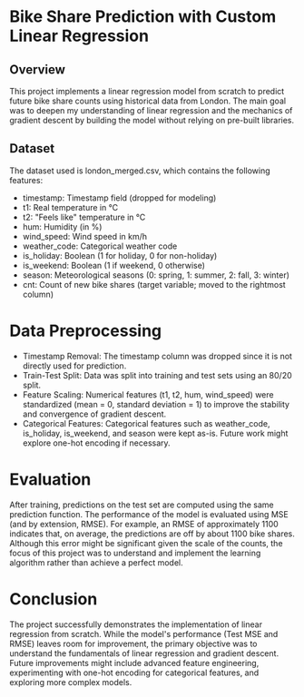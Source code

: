 # Bike Share Prediction with Custom Linear Regression

## Overview
This project implements a linear regression model from scratch to predict future bike share counts using historical data from London. The main goal was to deepen my understanding of linear regression and the mechanics of gradient descent by building the model without relying on pre-built libraries.

## Dataset
The dataset used is london_merged.csv, which contains the following features:

- timestamp: Timestamp field (dropped for modeling)
- t1: Real temperature in °C
- t2: "Feels like" temperature in °C
- hum: Humidity (in %)
- wind_speed: Wind speed in km/h
- weather_code: Categorical weather code
- is_holiday: Boolean (1 for holiday, 0 for non-holiday)
- is_weekend: Boolean (1 if weekend, 0 otherwise)
- season: Meteorological seasons (0: spring, 1: summer, 2: fall, 3: winter)
- cnt: Count of new bike shares (target variable; moved to the rightmost column)

# Data Preprocessing
- Timestamp Removal: The timestamp column was dropped since it is not directly used for prediction.
- Train-Test Split: Data was split into training and test sets using an 80/20 split.
- Feature Scaling: Numerical features (t1, t2, hum, wind_speed) were standardized (mean = 0, standard deviation = 1) to improve the stability and convergence of gradient descent.
- Categorical Features: Categorical features such as weather_code, is_holiday, is_weekend, and season were kept as-is. Future work might explore one-hot encoding if necessary.

# Evaluation
After training, predictions on the test set are computed using the same prediction function. 
The performance of the model is evaluated using MSE (and by extension, RMSE). 
For example, an RMSE of approximately 1100 indicates that, on average, the predictions are off by about 1100 bike shares. 
Although this error might be significant given the scale of the counts, the focus of this project was to understand and implement the learning algorithm rather than achieve a perfect model.

# Conclusion
The project successfully demonstrates the implementation of linear regression from scratch. 
While the model's performance (Test MSE and RMSE) leaves room for improvement, the primary objective was to understand the fundamentals of linear regression and gradient descent. 
Future improvements might include advanced feature engineering, experimenting with one-hot encoding for categorical features, and exploring more complex models.
